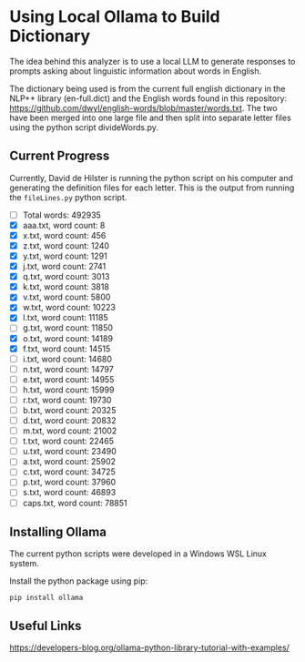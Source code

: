 # Using Local Ollama to Build Dictionary

The idea behind this analyzer is to use a local LLM to generate responses to prompts asking about linguistic information about words in English.

The dictionary being used is from the current full english dictionary in the NLP++ library (en-full.dict) and the English words found in this repository: https://github.com/dwyl/english-words/blob/master/words.txt. The two have been merged into one large file and then split into separate letter files using the python script divideWords.py.

## Current Progress

Currently, David de Hilster is running the python script on his computer and generating the definition files for each letter. This is the output from running the `fileLines.py` python script.

- [ ] Total words: 492935
- [x] aaa.txt, word count: 8
- [x] x.txt, word count: 456
- [x] z.txt, word count: 1240
- [x] y.txt, word count: 1291
- [x] j.txt, word count: 2741
- [x] q.txt, word count: 3013
- [x] k.txt, word count: 3818
- [x] v.txt, word count: 5800
- [x] w.txt, word count: 10223
- [x] l.txt, word count: 11185
- [ ] g.txt, word count: 11850
- [x] o.txt, word count: 14189
- [x] f.txt, word count: 14515
- [ ] i.txt, word count: 14680
- [ ] n.txt, word count: 14797
- [ ] e.txt, word count: 14955
- [ ] h.txt, word count: 15999
- [ ] r.txt, word count: 19730
- [ ] b.txt, word count: 20325
- [ ] d.txt, word count: 20832
- [ ] m.txt, word count: 21002
- [ ] t.txt, word count: 22465
- [ ] u.txt, word count: 23490
- [ ] a.txt, word count: 25902
- [ ] c.txt, word count: 34725
- [ ] p.txt, word count: 37960
- [ ] s.txt, word count: 46893
- [ ] caps.txt, word count: 78851

## Installing Ollama

The current python scripts were developed in a Windows WSL Linux system.

Install the python package using pip:

```
pip install ollama
```

## Useful Links

https://developers-blog.org/ollama-python-library-tutorial-with-examples/
